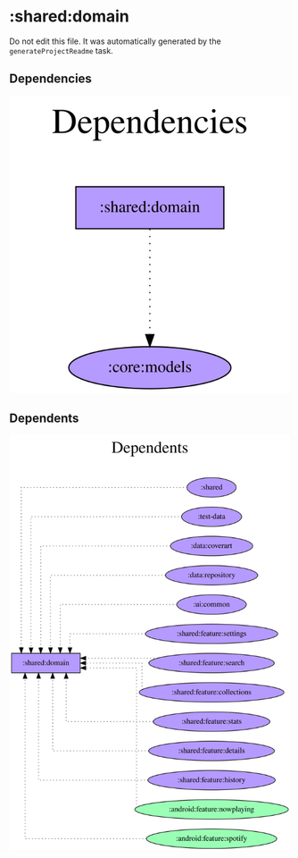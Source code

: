 # :shared:domain

Do not edit this file.
It was automatically generated by the `generateProjectReadme` task.

## Dependencies
![](assets/module_dependency_graph.svg)

## Dependents
![](assets/module_dependent_graph.svg)